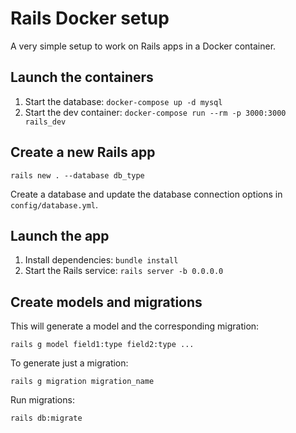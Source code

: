 # Rails Docker setup

A very simple setup to work on Rails apps in a Docker container.

## Launch the containers

1. Start the database: `docker-compose up -d mysql`
2. Start the dev container: `docker-compose run --rm -p 3000:3000 rails_dev`

## Create a new Rails app

`rails new . --database db_type`

Create a database and update the database connection options in `config/database.yml`.

## Launch the app

1. Install dependencies: `bundle install`
2. Start the Rails service: `rails server -b 0.0.0.0`

## Create models and migrations

This will generate a model and the corresponding migration:

`rails g model field1:type field2:type ...`

To generate just a migration:

`rails g migration migration_name`

Run migrations:

`rails db:migrate`
